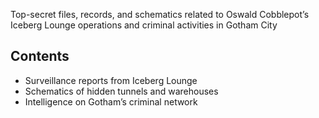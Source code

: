 Top-secret files, records, and schematics related to Oswald Cobblepot’s Iceberg Lounge operations and criminal activities in Gotham City

## Contents
- Surveillance reports from Iceberg Lounge
- Schematics of hidden tunnels and warehouses
- Intelligence on Gotham’s criminal network

